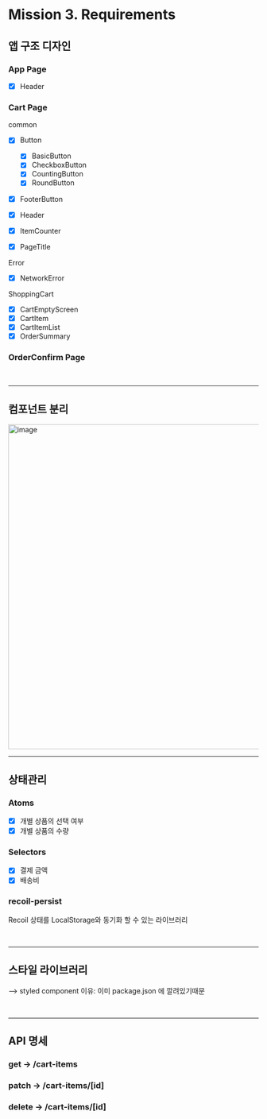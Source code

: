 # Mission 3. Requirements

## 앱 구조 디자인

### App Page

- [x] Header

### Cart Page

common

- [x] Button

  - [x] BasicButton
  - [x] CheckboxButton
  - [x] CountingButton
  - [x] RoundButton

- [x] FooterButton
- [x] Header
- [x] ItemCounter
- [x] PageTitle

Error

- [x] NetworkError

ShoppingCart

- [x] CartEmptyScreen
- [x] CartItem
- [x] CartItemList
- [x] OrderSummary

### OrderConfirm Page

<br>
<hr>

## 컴포넌트 분리

<img width="654" alt="image" src="https://github.com/woowacourse/react-modules/assets/71641127/0f95b7c7-f599-4973-ab9e-eb90b53f75cf">

<br>
<hr>

## 상태관리

### Atoms

- [x] 개별 상품의 선택 여부
- [x] 개별 상품의 수량

### Selectors

- [x] 결제 금액
- [x] 배송비

### recoil-persist

Recoil 상태를 LocalStorage와 동기화 할 수 있는 라이브러리

<br>
<hr>

## 스타일 라이브러리

--> styled component
이유: 이미 package.json 에 깔려있기때문

<br>
<hr>

## API 명세

### get → /cart-items

### patch → /cart-items/[id]

### delete → /cart-items/[id]
